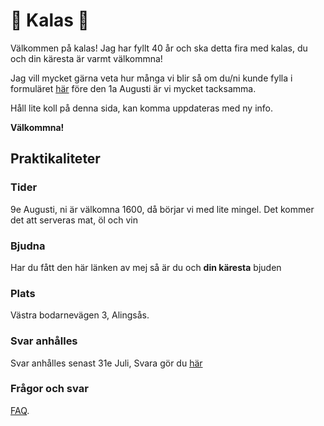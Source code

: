 # 🎉 Kalas 🎉
Välkommen på kalas! Jag har fyllt 40 år och ska detta fira med kalas, du och din käresta är varmt välkommna!

Jag vill mycket gärna veta hur många vi blir så om du/ni kunde fylla i formuläret
[här](https://docs.google.com/forms/d/e/1FAIpQLSdt3tNHtrMsa5QqN5EWIQ-Ra5dY1HEjQWOg8XKJ3NAqfUctGg/viewform?usp=dialog) 
före den 1a Augusti är vi mycket tacksamma.

Håll lite koll på denna sida, kan komma uppdateras med ny info.

**Välkommna!**

## Praktikaliteter

### Tider

9e Augusti, ni är välkomna 1600, då börjar vi med lite mingel. Det kommer det att serveras mat, öl och vin

### Bjudna

Har du fått den här länken av mej så är du och **din käresta** bjuden

### Plats

Västra bodarnevägen 3, Alingsås.

### Svar anhålles

Svar anhålles senast 31e Juli, Svara gör du 
[här](https://docs.google.com/forms/d/e/1FAIpQLSdt3tNHtrMsa5QqN5EWIQ-Ra5dY1HEjQWOg8XKJ3NAqfUctGg/viewform?usp=dialog)

### Frågor och svar

[FAQ](./faq.html).
